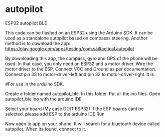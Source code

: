# autopilot
ESP32 autopilot BLE

This code can be flashed on an ESP32 using the Arduino SDK.
It can be used as a standalone autopilot based on compasss steering. Another method is to download the app:
https://play.google.com/apps/testing/com.sailtactical.autopilot

By downloading this app, the compass, gyro and GPS of the phone will be used. In that case, you only need an ESP32 and a motor driver. Wire the motor driver to the ESP, Connect VCC and Ground as per documentation. Connect pin 33 to motor-driver-left and pin 32 to motor-driver-right. It is

#For use in the arduino SDK. 

Create a folder named autopilot_ble.
In this folder, Put all the ino files.
Open autopilot_ble.ino with the arduino IDE

Select your board (My case DOIT ESP32) If the ESP boards cant be selected. please add ESP to the arduino IDE
Run

Now open te app on your phone. It will search for a bluetooth device called autopilot. When its found, connect to it.
